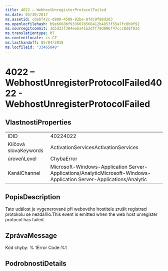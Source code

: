 ```yaml
---
title: 4022 – WebhostUnregisterProtocolFailed
ms.date: 03/30/2017
ms.assetid: cdebf42c-d880-4509-82be-8fdc9f88d203
ms.openlocfilehash: b9e6668bf933607b568412b4853f55a7fc0b0f92
ms.sourcegitcommit: 3d5d33f384eeba41b2dff79d096f47ccc8d8f03d
ms.translationtype: MT
ms.contentlocale: cs-CZ
ms.lasthandoff: 05/04/2018
ms.locfileid: "33465848"
---
```

# <a name="4022---webhostunregisterprotocolfailed"></a><span data-ttu-id="90f92-102">4022 – WebhostUnregisterProtocolFailed</span><span class="sxs-lookup"><span data-stu-id="90f92-102">4022 - WebhostUnregisterProtocolFailed</span></span>
## <a name="properties"></a><span data-ttu-id="90f92-103">Vlastnosti</span><span class="sxs-lookup"><span data-stu-id="90f92-103">Properties</span></span>  
  
|||  
|-|-|  
|<span data-ttu-id="90f92-104">ID</span><span class="sxs-lookup"><span data-stu-id="90f92-104">ID</span></span>|<span data-ttu-id="90f92-105">4022</span><span class="sxs-lookup"><span data-stu-id="90f92-105">4022</span></span>|  
|<span data-ttu-id="90f92-106">Klíčová slova</span><span class="sxs-lookup"><span data-stu-id="90f92-106">Keywords</span></span>|<span data-ttu-id="90f92-107">ActivationServices</span><span class="sxs-lookup"><span data-stu-id="90f92-107">ActivationServices</span></span>|  
|<span data-ttu-id="90f92-108">úroveň</span><span class="sxs-lookup"><span data-stu-id="90f92-108">Level</span></span>|<span data-ttu-id="90f92-109">Chyba</span><span class="sxs-lookup"><span data-stu-id="90f92-109">Error</span></span>|  
|<span data-ttu-id="90f92-110">Kanál</span><span class="sxs-lookup"><span data-stu-id="90f92-110">Channel</span></span>|<span data-ttu-id="90f92-111">Microsoft-Windows-Application Server-Applications/Analytic</span><span class="sxs-lookup"><span data-stu-id="90f92-111">Microsoft-Windows-Application Server-Applications/Analytic</span></span>|  
  
## <a name="description"></a><span data-ttu-id="90f92-112">Popis</span><span class="sxs-lookup"><span data-stu-id="90f92-112">Description</span></span>  
 <span data-ttu-id="90f92-113">Tato událost je vygenerované při webového hostitele zrušit registraci protokolu se nezdařilo.</span><span class="sxs-lookup"><span data-stu-id="90f92-113">This event is emitted when the web host unregister protocol has failed.</span></span>  
  
## <a name="message"></a><span data-ttu-id="90f92-114">Zpráva</span><span class="sxs-lookup"><span data-stu-id="90f92-114">Message</span></span>  
 <span data-ttu-id="90f92-115">Kód chyby: % 1</span><span class="sxs-lookup"><span data-stu-id="90f92-115">Error Code:%1</span></span>  
  
## <a name="details"></a><span data-ttu-id="90f92-116">Podrobnosti</span><span class="sxs-lookup"><span data-stu-id="90f92-116">Details</span></span>
